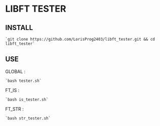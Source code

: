 # LIBFT TESTER
## INSTALL

	`git clone https://github.com/LorisProg2403/libft_tester.git && cd libft_tester`

## USE
GLOBAL :

	`bash tester.sh`

FT_IS :

	`bash is_tester.sh`

FT_STR :

	`bash str_tester.sh`

